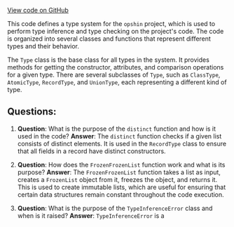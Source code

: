 [View code on GitHub](https://github.com/opshin/opshin/opshin/typed_ast.py)

This code defines a type system for the `opshin` project, which is used to perform type inference and type checking on the project's code. The code is organized into several classes and functions that represent different types and their behavior.

The `Type` class is the base class for all types in the system. It provides methods for getting the constructor, attributes, and comparison operations for a given type. There are several subclasses of `Type`, such as `ClassType`, `AtomicType`, `RecordType`, and `UnionType`, each representing a different kind of type.


## Questions: 
 1. **Question**: What is the purpose of the `distinct` function and how is it used in the code?
   **Answer**: The `distinct` function checks if a given list consists of distinct elements. It is used in the `RecordType` class to ensure that all fields in a record have distinct constructors.

2. **Question**: How does the `FrozenFrozenList` function work and what is its purpose?
   **Answer**: The `FrozenFrozenList` function takes a list as input, creates a `FrozenList` object from it, freezes the object, and returns it. This is used to create immutable lists, which are useful for ensuring that certain data structures remain constant throughout the code execution.

3. **Question**: What is the purpose of the `TypeInferenceError` class and when is it raised?
   **Answer**: `TypeInferenceError` is a